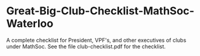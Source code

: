 # Great-Big-Club-Checklist-MathSoc-Waterloo
A complete checklist for President, VPF's, and other executives of clubs under MathSoc. See the file club-checklist.pdf for the checklist.
